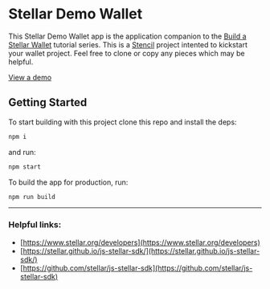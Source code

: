 # Stellar Demo Wallet

This Stellar Demo Wallet app is the application companion to the [Build a Stellar Wallet](https://github.com/tyvdh/tutorials-build-a-stellar-wallet) tutorial series. This is a [Stencil](https://stenciljs.com) project intented to kickstart your wallet project. Feel free to clone or copy any pieces which may be helpful.

[View a demo](https://stellar-demo-wallet.now.sh/)

## Getting Started

To start building with this project clone this repo and install the deps:

```bash
npm i
```

and run:

```bash
npm start
```

To build the app for production, run:

```bash
npm run build
```

---

### Helpful links:
- [https://www.stellar.org/developers](https://www.stellar.org/developers)
- [https://stellar.github.io/js-stellar-sdk/](https://stellar.github.io/js-stellar-sdk/)
- [https://github.com/stellar/js-stellar-sdk](https://github.com/stellar/js-stellar-sdk)
